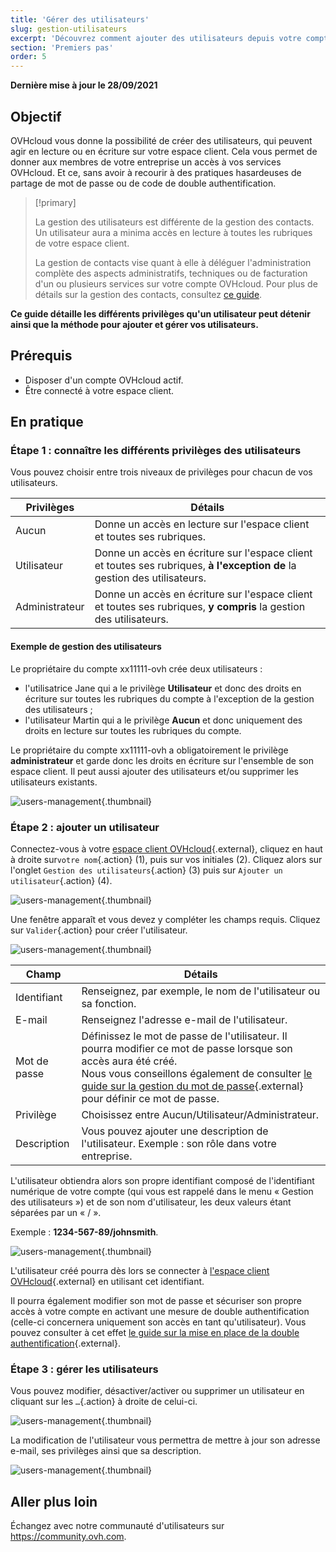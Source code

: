 ```yaml
---
title: 'Gérer des utilisateurs'
slug: gestion-utilisateurs
excerpt: 'Découvrez comment ajouter des utilisateurs depuis votre compte OVHcloud'
section: 'Premiers pas'
order: 5
---
```


**Dernière mise à jour le 28/09/2021**

## Objectif

OVHcloud vous donne la possibilité de créer des utilisateurs, qui peuvent agir en lecture ou en écriture sur votre espace client. Cela vous permet de donner aux membres de votre entreprise un accès à vos services OVHcloud. Et ce, sans avoir à recourir à des pratiques hasardeuses de partage de mot de passe ou de code de double authentification.

> [!primary]
>
> La gestion des utilisateurs est différente de la gestion des contacts. Un utilisateur aura a minima accès en lecture à toutes les rubriques de votre espace client.
>
> La gestion de contacts vise quant à elle à déléguer l'administration complète des aspects administratifs, techniques ou de facturation d'un ou plusieurs services sur votre compte OVHcloud. Pour plus de détails sur la gestion des contacts, consultez [ce guide](https://docs.ovh.com/ca/fr/customer/gestion-des-contacts/).
>

**Ce guide détaille les différents privilèges qu'un utilisateur peut détenir ainsi que la méthode pour ajouter et gérer vos utilisateurs.**

## Prérequis

- Disposer d'un compte OVHcloud actif.
- Être connecté à votre espace client.

## En pratique

### Étape 1 : connaître les différents privilèges des utilisateurs

Vous pouvez choisir entre trois niveaux de privilèges pour chacun de vos utilisateurs.

| Privilèges | Détails |
|----------------|----------------------------------------------------------------------------------------------------------------------|
| Aucun | Donne un accès en lecture sur l'espace client et toutes ses rubriques. |
| Utilisateur | Donne un accès en écriture sur l'espace client et toutes ses rubriques, **à l'exception de** la gestion des utilisateurs. |
| Administrateur | Donne un accès en écriture sur l'espace client et toutes ses rubriques, **y compris** la gestion des utilisateurs. |

#### Exemple de gestion des utilisateurs

Le propriétaire du compte xx11111-ovh crée deux utilisateurs :

- l'utilisatrice Jane qui a le privilège **Utilisateur** et donc des droits en écriture sur toutes les rubriques du compte à l'exception de la gestion des utilisateurs ;
- l'utilisateur Martin qui a le privilège **Aucun** et donc uniquement des droits en lecture sur toutes les rubriques du compte.

Le propriétaire du compte xx11111-ovh a obligatoirement le privilège **administrateur** et garde donc les droits en écriture sur l'ensemble de son espace client. Il peut aussi ajouter des utilisateurs et/ou supprimer les utilisateurs existants.

![users-management](images/umv4.png){.thumbnail}

### Étape 2 : ajouter un utilisateur

Connectez-vous à votre [espace client OVHcloud](https://ca.ovh.com/auth/?action=gotomanager&from=https://www.ovh.com/ca/fr/&ovhSubsidiary=qc){.external}, cliquez en haut à droite sur`votre nom`{.action} (1), puis sur vos initiales (2). 
Cliquez alors sur l'onglet `Gestion des utilisateurs`{.action} (3) puis sur `Ajouter un utilisateur`{.action} (4).

![users-management](images/hubusers.png){.thumbnail}

Une fenêtre apparaît et vous devez y compléter les champs requis. Cliquez sur `Valider`{.action} pour créer l'utilisateur.

![users-management](images/usersmanagement2.png){.thumbnail}

| Champ | Détails |
|--------------|----------------------------------------------------------------------------------------------------------------------------------------------------------------------------------------------------------------------------------------------------------------------------------------------------------|
| Identifiant | Renseignez, par exemple, le nom de l'utilisateur ou sa fonction. |
| E-mail | Renseignez l'adresse e-mail de l'utilisateur. |
| Mot de passe | Définissez le mot de passe de l'utilisateur. Il pourra modifier ce mot de passe lorsque son accès aura été créé. <br>Nous vous conseillons également de consulter [le guide sur la gestion du mot de passe](https://docs.ovh.com/ca/fr/customer/gerer-son-mot-de-passe/){.external} pour définir ce mot de passe. |
| Privilège | Choisissez entre Aucun/Utilisateur/Administrateur. |
| Description | Vous pouvez ajouter une description de l'utilisateur. Exemple : son rôle dans votre entreprise. |

L'utilisateur obtiendra alors son propre identifiant composé de l'identifiant numérique de votre compte (qui vous est rappelé dans le menu « Gestion des utilisateurs ») et de son nom d'utilisateur, les deux valeurs étant séparées par un « / ».

Exemple : **1234-567-89/johnsmith**.

![users-management](images/usersmanagement3.png){.thumbnail}

L'utilisateur créé pourra dès lors se connecter à [l'espace client OVHcloud](https://ca.ovh.com/auth/?action=gotomanager&from=https://www.ovh.com/ca/fr/&ovhSubsidiary=qc){.external} en utilisant cet identifiant. 

Il pourra également modifier son mot de passe et sécuriser son propre accès à votre compte en activant une mesure de double authentification (celle-ci concernera uniquement son accès en tant qu'utilisateur). Vous pouvez consulter à cet effet [le guide sur la mise en place de la double authentification](https://docs.ovh.com/ca/fr/customer/securiser-son-compte-avec-une-2FA/){.external}.

### Étape 3 : gérer les utilisateurs

Vous pouvez modifier, désactiver/activer ou supprimer un utilisateur en cliquant sur les `…`{.action} à droite de celui-ci.

![users-management](images/usersmanagement4.png){.thumbnail}

La modification de l'utilisateur vous permettra de mettre à jour son adresse e-mail, ses privilèges ainsi que sa description.

![users-management](images/usersmanagement6.png){.thumbnail}

## Aller plus loin

Échangez avec notre communauté d'utilisateurs sur <https://community.ovh.com>.

